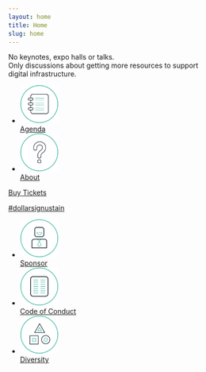 ```yaml
---
layout: home
title: Home
slug: home
---
```


<div>No keynotes, expo halls or talks.</div>

<div>
  Only discussions about getting more&nbsp;resources to
  support digital&nbsp;infrastructure.
</div>

<ul class="nav">
  <li>
    <a href="/agenda/">
      <img src="/assets/img/icons/agenda.svg" alt="Agenda" width="77" height="77">
      <br>
      Agenda
    </a>
  </li>
  <li>
    <a href="/about/">
      <img src="/assets/img/icons/about.svg" alt="About" width="77" height="77">
      <br>
      About
    </a>
  </li>
</ul>
<div class="clear"></div>

<div class="cta">
  <a href="https://opencollective.com/sustainunconf#join-us">
    Buy Tickets
  </a>
</div>

<a class="hashtag" href="https://twitter.com/hashtag/dollarsignustain">#dollarsignustain</a>

<div class="more-info">
  <ul class="nav">
    <li>
      <a href="/sponsor/">
        <img src="/assets/img/icons/sponsor.svg" alt="Sponsor" width="77" height="77">
        <br>
        Sponsor
      </a>
    </li>
    <li>
      <a href="/code-of-conduct/">
        <img src="/assets/img/icons/code-of-conduct.svg" alt="Code of Conduct" width="77" height="77">
        <br>
        Code of Conduct
      </a>
    </li>
    <li>
      <a href="/diversity/">
        <img src="/assets/img/icons/diversity.svg" alt="Diversity" width="77" height="77">
        <br>
        Diversity
      </a>
    </li>
  </ul>
  <div class="clear"></div>
</div>
